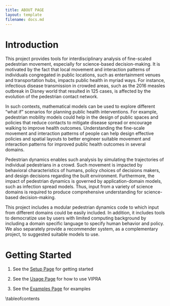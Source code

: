 ```yaml
---
title: ABOUT PAGE
layout: template
filename: docs.md
--- 
```


# Introduction

This project provides tools for interdisciplinary analysis of fine-scaled pedestrian movement, especially for science-based decision-making. It is motivated by the fact that local movement and interaction patterns of individuals congregated in public locations, such as entertainment venues and transportation hubs, impacts public health in myriad ways. For instance, infectious disease transmission in crowded areas, such as the 2016 measles outbreak in Disney world that resulted in 125 cases, is affected by the evolution of the pedestrian contact network.

In such contexts, mathematical models can be used to explore different “what if” scenarios for planning public health interventions. For example, pedestrian mobility models could help in the design of public spaces and policies that reduce contacts to mitigate disease spread or encourage walking to improve health outcomes. Understanding the fine-scale movement and interaction patterns of people can help design effective policies and spatial layouts to better engineer suitable movement and interaction patterns for improved public health outcomes in several domains.

Pedestrian dynamics enables such analysis by simulating the trajectories of individual pedestrians in a crowd. Such movement is impacted by behavioral characteristics of humans, policy choices of decisions makers, and design decisions regarding the built environment. Furthermore, the impact of pedestrian dynamics is governed by application-domain models, such as infection spread models. Thus, input from a variety of science domains is required to produce comprehensive understanding for science-based decision-making.

This project includes a modular pedestrian dynamics code to which input from different domains could be easily included. In addition, it includes tools to democratize use by users with limited computing background by including a domain specific language to specify human behavior and policy. We also separately provide a recommender system, as a complementary project, to suggested suitable models to use.

# Getting Started

1. See the [Setup Page](pages/getting_started/setup.md) for getting started

2. See the [Usage Page](pages/getting_started/usage.md) for how to use VIPRA

3. See the [Examples Page](pages/examples/list.md) for examples

\tableofcontents